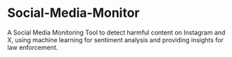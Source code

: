 # Social-Media-Monitor
A Social Media Monitoring Tool to detect harmful content on Instagram and X, using machine learning for sentiment analysis and providing insights for law enforcement.
